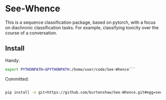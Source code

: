 # See-Whence

This is a sequence classification package, based on pytorch, with a focus on diachronic classification tasks. For example, classifying toxicity over the course of a conversation.

## Install

Handy:

```bash
export PYTHONPATH=$PYTHONPATH:/home/user/code/See-Whence```
```

Committed:

```bash

pip install -e git+https://github.com/burtenshaw/See-Whence.git#egg=seewhence&subdirectory=seewhence

```